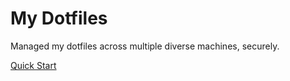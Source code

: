 # My Dotfiles
Managed my dotfiles across multiple diverse machines, securely.

[Quick Start](https://www.chezmoi.io/quick-start/)
